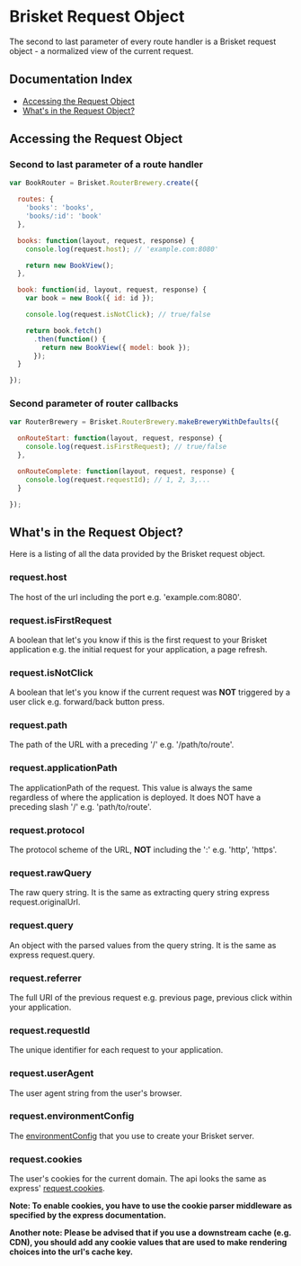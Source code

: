 Brisket Request Object
======================

The second to last parameter of every route handler is a Brisket request object - a normalized view of the current request.

## Documentation Index

* [Accessing the Request Object](#accessing-the-request-object)
* [What's in the Request Object?](#whats-in-the-request-object)

## Accessing the Request Object

### Second to last parameter of a route handler

```js
var BookRouter = Brisket.RouterBrewery.create({

  routes: {
    'books': 'books',
    'books/:id': 'book'
  },

  books: function(layout, request, response) {
    console.log(request.host); // 'example.com:8080'

    return new BookView();
  },

  book: function(id, layout, request, response) {
    var book = new Book({ id: id });

    console.log(request.isNotClick); // true/false

    return book.fetch()
      .then(function() {
        return new BookView({ model: book });
      });
  }

});
```

### Second parameter of router callbacks

```js
var RouterBrewery = Brisket.RouterBrewery.makeBreweryWithDefaults({

  onRouteStart: function(layout, request, response) {
    console.log(request.isFirstRequest); // true/false
  },

  onRouteComplete: function(layout, request, response) {
    console.log(request.requestId); // 1, 2, 3,...
  }

});
```


## What's in the Request Object?
Here is a listing of all the data provided by the Brisket request object.

### request.host
The host of the url including the port e.g. 'example.com:8080'.

### request.isFirstRequest
A boolean that let's you know if this is the first request to your Brisket application e.g. the initial request for your application, a page refresh.

### request.isNotClick
A boolean that let's you know if the current request was **NOT** triggered by a user click e.g. forward/back button press.

### request.path
The path of the URL with a preceding '/' e.g. '/path/to/route'.

### request.applicationPath
The applicationPath of the request. This value is always the same regardless of where the application is deployed. It does NOT have a preceding slash '/' e.g. 'path/to/route'.

### request.protocol
The protocol scheme of the URL, **NOT** including the ':' e.g. 'http', 'https'.

### request.rawQuery
The raw query string. It is the same as extracting query string express request.originalUrl.

### request.query
An object with the parsed values from the query string. It is the same as express request.query.

### request.referrer
The full URI of the previous request e.g. previous page, previous click within your application.

### request.requestId
The unique identifier for each request to your application.

### request.userAgent
The user agent string from the user's browser.

### request.environmentConfig
The [environmentConfig](brisket.createserver.md#environmentconfig) that you use to create your Brisket server.

### request.cookies
The user's cookies for the current domain. The api looks the same as express' [request.cookies](http://expressjs.com/4x/api.html#req.cookies).

**Note: To enable cookies, you have to use the cookie parser middleware as specified by the express documentation.**

**Another note: Please be advised that if you use a downstream cache (e.g. CDN), you should add any cookie values that are used to make rendering choices into the url's cache key.**

